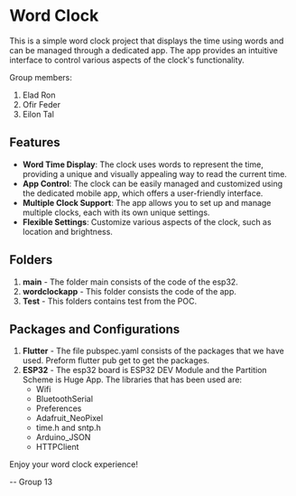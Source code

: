 # Word Clock 

This is a simple word clock project that displays the time using words and can be managed through a dedicated app. The app provides an intuitive interface to control various aspects of the clock's functionality.

Group members:
1. Elad Ron
2. Ofir Feder
3. Eilon Tal
## Features

- **Word Time Display**: The clock uses words to represent the time, providing a unique and visually appealing way to read the current time.
- **App Control**: The clock can be easily managed and customized using the dedicated mobile app, which offers a user-friendly interface.
- **Multiple Clock Support**: The app allows you to set up and manage multiple clocks, each with its own unique settings.
- **Flexible Settings**: Customize various aspects of the clock, such as location and brightness.

## Folders
1. **main** - The folder main consists of the code of the esp32.
2. **wordclockapp** - This folder consists the code of the app.
3. **Test** - This folders contains test from the POC.

## Packages and Configurations
1. **Flutter** - The file pubspec.yaml consists of the packages that we have used. Preform flutter pub get to get the packages.
2. **ESP32** - The esp32 board is ESP32 DEV Module and the Partition Scheme is Huge App. The libraries that has been used are:
    - Wifi
    - BluetoothSerial
    - Preferences
    - Adafruit_NeoPixel
    - time.h and sntp.h
    - Arduino_JSON
    - HTTPClient

Enjoy your word clock experience!

-- Group 13
